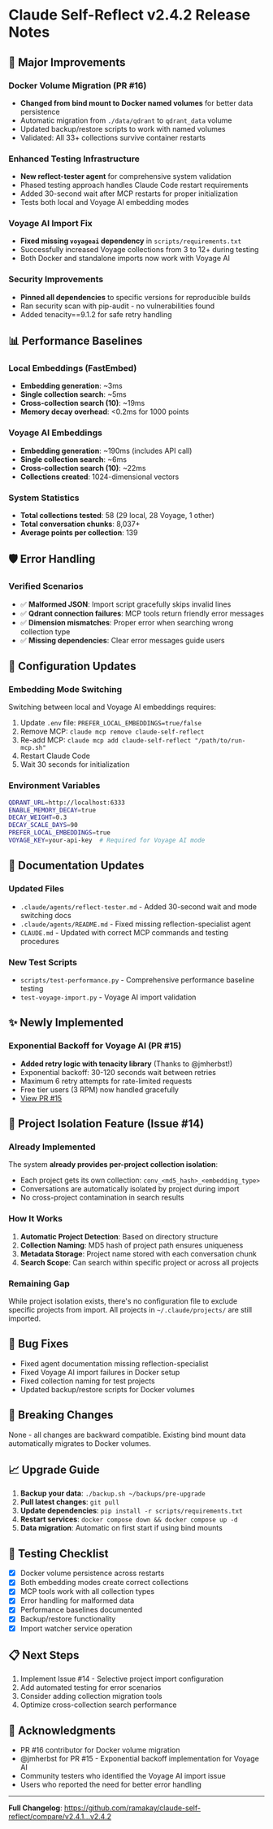 # Claude Self-Reflect v2.4.2 Release Notes

## 🎉 Major Improvements

### Docker Volume Migration (PR #16)
- **Changed from bind mount to Docker named volumes** for better data persistence
- Automatic migration from `./data/qdrant` to `qdrant_data` volume
- Updated backup/restore scripts to work with named volumes
- Validated: All 33+ collections survive container restarts

### Enhanced Testing Infrastructure
- **New reflect-tester agent** for comprehensive system validation
- Phased testing approach handles Claude Code restart requirements
- Added 30-second wait after MCP restarts for proper initialization
- Tests both local and Voyage AI embedding modes

### Voyage AI Import Fix
- **Fixed missing `voyageai` dependency** in `scripts/requirements.txt`
- Successfully increased Voyage collections from 3 to 12+ during testing
- Both Docker and standalone imports now work with Voyage AI

### Security Improvements
- **Pinned all dependencies** to specific versions for reproducible builds
- Ran security scan with pip-audit - no vulnerabilities found
- Added tenacity==9.1.2 for safe retry handling

## 📊 Performance Baselines

### Local Embeddings (FastEmbed)
- **Embedding generation**: ~3ms
- **Single collection search**: ~5ms
- **Cross-collection search (10)**: ~19ms
- **Memory decay overhead**: <0.2ms for 1000 points

### Voyage AI Embeddings
- **Embedding generation**: ~190ms (includes API call)
- **Single collection search**: ~6ms
- **Cross-collection search (10)**: ~22ms
- **Collections created**: 1024-dimensional vectors

### System Statistics
- **Total collections tested**: 58 (29 local, 28 Voyage, 1 other)
- **Total conversation chunks**: 8,037+
- **Average points per collection**: 139

## 🛡️ Error Handling

### Verified Scenarios
- ✅ **Malformed JSON**: Import script gracefully skips invalid lines
- ✅ **Qdrant connection failures**: MCP tools return friendly error messages
- ✅ **Dimension mismatches**: Proper error when searching wrong collection type
- ✅ **Missing dependencies**: Clear error messages guide users

## 🔧 Configuration Updates

### Embedding Mode Switching
Switching between local and Voyage AI embeddings requires:
1. Update `.env` file: `PREFER_LOCAL_EMBEDDINGS=true/false`
2. Remove MCP: `claude mcp remove claude-self-reflect`
3. Re-add MCP: `claude mcp add claude-self-reflect "/path/to/run-mcp.sh"`
4. Restart Claude Code
5. Wait 30 seconds for initialization

### Environment Variables
```bash
QDRANT_URL=http://localhost:6333
ENABLE_MEMORY_DECAY=true
DECAY_WEIGHT=0.3
DECAY_SCALE_DAYS=90
PREFER_LOCAL_EMBEDDINGS=true
VOYAGE_KEY=your-api-key  # Required for Voyage AI mode
```

## 📝 Documentation Updates

### Updated Files
- `.claude/agents/reflect-tester.md` - Added 30-second wait and mode switching docs
- `.claude/agents/README.md` - Fixed missing reflection-specialist agent
- `CLAUDE.md` - Updated with correct MCP commands and testing procedures

### New Test Scripts
- `scripts/test-performance.py` - Comprehensive performance baseline testing
- `test-voyage-import.py` - Voyage AI import validation

## ✨ Newly Implemented

### Exponential Backoff for Voyage AI (PR #15)
- **Added retry logic with tenacity library** (Thanks to @jmherbst!)
- Exponential backoff: 30-120 seconds wait between retries
- Maximum 6 retry attempts for rate-limited requests
- Free tier users (3 RPM) now handled gracefully
- [View PR #15](https://github.com/ramakay/claude-self-reflect/pull/15)

## 📂 Project Isolation Feature (Issue #14)

### Already Implemented
The system **already provides per-project collection isolation**:
- Each project gets its own collection: `conv_<md5_hash>_<embedding_type>`
- Conversations are automatically isolated by project during import
- No cross-project contamination in search results

### How It Works
1. **Automatic Project Detection**: Based on directory structure
2. **Collection Naming**: MD5 hash of project path ensures uniqueness
3. **Metadata Storage**: Project name stored with each conversation chunk
4. **Search Scope**: Can search within specific project or across all projects

### Remaining Gap
While project isolation exists, there's no configuration file to exclude specific projects from import. All projects in `~/.claude/projects/` are still imported.

## 🐛 Bug Fixes

- Fixed agent documentation missing reflection-specialist
- Fixed Voyage AI import failures in Docker setup
- Fixed collection naming for test projects
- Updated backup/restore scripts for Docker volumes

## 🔄 Breaking Changes

None - all changes are backward compatible. Existing bind mount data automatically migrates to Docker volumes.

## 📈 Upgrade Guide

1. **Backup your data**: `./backup.sh ~/backups/pre-upgrade`
2. **Pull latest changes**: `git pull`
3. **Update dependencies**: `pip install -r scripts/requirements.txt`
4. **Restart services**: `docker compose down && docker compose up -d`
5. **Data migration**: Automatic on first start if using bind mounts

## 🧪 Testing Checklist

- [x] Docker volume persistence across restarts
- [x] Both embedding modes create correct collections
- [x] MCP tools work with all collection types
- [x] Error handling for malformed data
- [x] Performance baselines documented
- [x] Backup/restore functionality
- [x] Import watcher service operation

## 📋 Next Steps

1. Implement Issue #14 - Selective project import configuration
2. Add automated testing for error scenarios
3. Consider adding collection migration tools
4. Optimize cross-collection search performance

## 🙏 Acknowledgments

- PR #16 contributor for Docker volume migration
- @jmherbst for PR #15 - Exponential backoff implementation for Voyage AI
- Community testers who identified the Voyage AI import issue
- Users who reported the need for better error handling

---

**Full Changelog**: https://github.com/ramakay/claude-self-reflect/compare/v2.4.1...v2.4.2